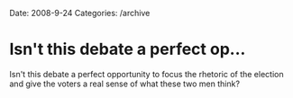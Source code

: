 Date: 2008-9-24
Categories: /archive

# Isn't this debate a perfect op...

Isn't this debate a perfect opportunity to focus the rhetoric of the election and give the voters a real sense of what these two men think?

